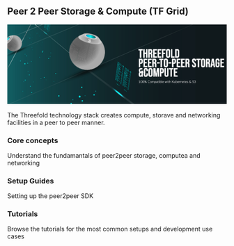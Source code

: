 ## Peer 2 Peer Storage & Compute (TF Grid)

![](./img/header.png)

The Threefold technology stack creates compute, storave and networking facilities in a peer to peer manner.

### Core concepts
Understand the fundamantals of peer2peer storage, computea and networking

### Setup Guides
Setting up the peer2peer SDK

### Tutorials
Browse the tutorials for the most common setups and development use cases

